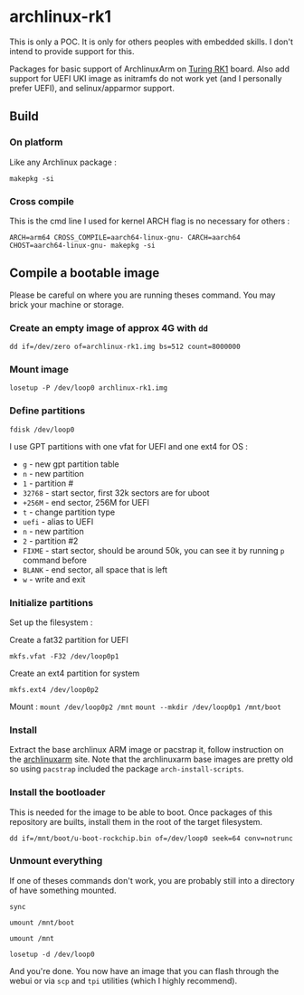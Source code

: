 archlinux-rk1
====================

This is only a POC. It is only for others peoples with embedded skills. I don't intend to provide support for this.

Packages for basic support of ArchlinuxArm on [Turing RK1](https://turingpi.com/product/turing-rk1) board.
Also add support for UEFI UKI image as initramfs do not work yet (and I personally prefer UEFI), and selinux/apparmor support.

## Build
### On platform

Like any Archlinux package :

`makepkg -si`


### Cross compile

This is the cmd line I used for kernel ARCH flag is no necessary for others :

`ARCH=arm64 CROSS_COMPILE=aarch64-linux-gnu- CARCH=aarch64 CHOST=aarch64-linux-gnu- makepkg -si`


## Compile a bootable image

Please be careful on where you are running theses command. You may brick your machine or storage.

### Create an empty image of approx 4G with `dd`

`dd if=/dev/zero of=archlinux-rk1.img bs=512 count=8000000`

### Mount image

`losetup -P /dev/loop0 archlinux-rk1.img`

### Define partitions

`fdisk /dev/loop0`

I use GPT partitions with one vfat for UEFI and one ext4 for OS :

- `g` - new gpt partition table
- `n` - new partition
- `1` - partition #
- `32768` - start sector, first 32k sectors are for uboot
- `+256M` - end sector, 256M for UEFI
- `t` - change partition type
- `uefi` - alias to UEFI
- `n` - new partition
- `2` - partition #2
- `FIXME` - start sector, should be around 50k, you can see it by running `p` command before
- `BLANK` - end sector, all space that is left
- `w` - write and exit

### Initialize partitions

Set up the filesystem :

Create a fat32 partition for UEFI

`mkfs.vfat -F32 /dev/loop0p1`

Create an ext4 partition for system

`mkfs.ext4 /dev/loop0p2`

Mount :
`mount /dev/loop0p2 /mnt`
`mount --mkdir /dev/loop0p1 /mnt/boot`

### Install

Extract the base archlinux ARM image or pacstrap it, follow instruction on the [archlinuxarm](https://archlinuxarm.org/platforms/armv8/generic) site.
Note that the archlinuxarm base images are pretty old so using `pacstrap` included the package `arch-install-scripts`.

### Install the bootloader

This is needed for the image to be able to boot. Once packages of this repository are builts, install them in the root of the target filesystem.

`dd if=/mnt/boot/u-boot-rockchip.bin of=/dev/loop0 seek=64 conv=notrunc`


### Unmount everything

If one of theses commands don't work, you are probably still into a directory of have something mounted.

`sync`

`umount /mnt/boot`

`umount /mnt`

`losetup -d /dev/loop0`

And you're done. You now have an image that you can flash through the webui or via `scp` and `tpi` utilities (which I highly recommend).
